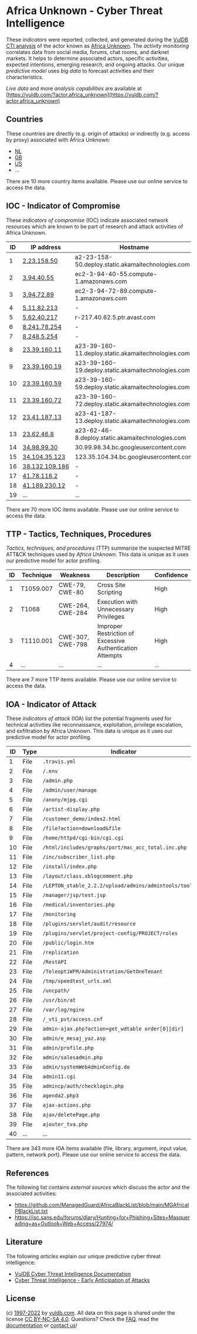 # Africa Unknown - Cyber Threat Intelligence

These _indicators_ were reported, collected, and generated during the [VulDB CTI analysis](https://vuldb.com/?kb.cti) of the actor known as [Africa Unknown](https://vuldb.com/?actor.africa_unknown). The _activity monitoring_ correlates data from social media, forums, chat rooms, and darknet markets. It helps to determine associated actors, specific activities, expected intentions, emerging research, and ongoing attacks. Our unique _predictive model_ uses _big data_ to forecast activities and their characteristics.

_Live data_ and more _analysis capabilities_ are available at [https://vuldb.com/?actor.africa_unknown](https://vuldb.com/?actor.africa_unknown)

## Countries

These _countries_ are directly (e.g. origin of attacks) or indirectly (e.g. access by proxy) associated with Africa Unknown:

* [NL](https://vuldb.com/?country.nl)
* [GB](https://vuldb.com/?country.gb)
* [US](https://vuldb.com/?country.us)
* ...

There are 10 more country items available. Please use our online service to access the data.

## IOC - Indicator of Compromise

These _indicators of compromise_ (IOC) indicate associated network resources which are known to be part of research and attack activities of Africa Unknown.

ID | IP address | Hostname | Campaign | Confidence
-- | ---------- | -------- | -------- | ----------
1 | [2.23.158.50](https://vuldb.com/?ip.2.23.158.50) | a2-23-158-50.deploy.static.akamaitechnologies.com | - | High
2 | [3.94.40.55](https://vuldb.com/?ip.3.94.40.55) | ec2-3-94-40-55.compute-1.amazonaws.com | - | Medium
3 | [3.94.72.89](https://vuldb.com/?ip.3.94.72.89) | ec2-3-94-72-89.compute-1.amazonaws.com | - | Medium
4 | [5.11.82.213](https://vuldb.com/?ip.5.11.82.213) | - | - | High
5 | [5.62.40.217](https://vuldb.com/?ip.5.62.40.217) | r-217.40.62.5.ptr.avast.com | - | High
6 | [8.241.78.254](https://vuldb.com/?ip.8.241.78.254) | - | - | High
7 | [8.248.5.254](https://vuldb.com/?ip.8.248.5.254) | - | - | High
8 | [23.39.160.11](https://vuldb.com/?ip.23.39.160.11) | a23-39-160-11.deploy.static.akamaitechnologies.com | - | High
9 | [23.39.160.19](https://vuldb.com/?ip.23.39.160.19) | a23-39-160-19.deploy.static.akamaitechnologies.com | - | High
10 | [23.39.160.59](https://vuldb.com/?ip.23.39.160.59) | a23-39-160-59.deploy.static.akamaitechnologies.com | - | High
11 | [23.39.160.72](https://vuldb.com/?ip.23.39.160.72) | a23-39-160-72.deploy.static.akamaitechnologies.com | - | High
12 | [23.41.187.13](https://vuldb.com/?ip.23.41.187.13) | a23-41-187-13.deploy.static.akamaitechnologies.com | - | High
13 | [23.62.46.8](https://vuldb.com/?ip.23.62.46.8) | a23-62-46-8.deploy.static.akamaitechnologies.com | - | High
14 | [34.98.99.30](https://vuldb.com/?ip.34.98.99.30) | 30.99.98.34.bc.googleusercontent.com | - | Medium
15 | [34.104.35.123](https://vuldb.com/?ip.34.104.35.123) | 123.35.104.34.bc.googleusercontent.com | - | Medium
16 | [38.132.109.186](https://vuldb.com/?ip.38.132.109.186) | - | - | High
17 | [41.78.118.2](https://vuldb.com/?ip.41.78.118.2) | - | - | High
18 | [41.189.230.12](https://vuldb.com/?ip.41.189.230.12) | - | - | High
19 | ... | ... | ... | ...

There are 70 more IOC items available. Please use our online service to access the data.

## TTP - Tactics, Techniques, Procedures

_Tactics, techniques, and procedures_ (TTP) summarize the suspected MITRE ATT&CK techniques used by _Africa Unknown_. This data is unique as it uses our predictive model for actor profiling.

ID | Technique | Weakness | Description | Confidence
-- | --------- | -------- | ----------- | ----------
1 | T1059.007 | CWE-79, CWE-80 | Cross Site Scripting | High
2 | T1068 | CWE-264, CWE-284 | Execution with Unnecessary Privileges | High
3 | T1110.001 | CWE-307, CWE-798 | Improper Restriction of Excessive Authentication Attempts | High
4 | ... | ... | ... | ...

There are 7 more TTP items available. Please use our online service to access the data.

## IOA - Indicator of Attack

These _indicators of attack_ (IOA) list the potential fragments used for technical activities like reconnaissance, exploitation, privilege escalation, and exfiltration by Africa Unknown. This data is unique as it uses our predictive model for actor profiling.

ID | Type | Indicator | Confidence
-- | ---- | --------- | ----------
1 | File | `.travis.yml` | Medium
2 | File | `/.env` | Low
3 | File | `/admin.php` | Medium
4 | File | `/admin/user/manage` | High
5 | File | `/anony/mjpg.cgi` | High
6 | File | `/artist-display.php` | High
7 | File | `/customer_demo/index2.html` | High
8 | File | `/file?action=download&file` | High
9 | File | `/home/httpd/cgi-bin/cgi.cgi` | High
10 | File | `/html/includes/graphs/port/mac_acc_total.inc.php` | High
11 | File | `/inc/subscriber_list.php` | High
12 | File | `/install/index.php` | High
13 | File | `/layout/class.xblogcomment.php` | High
14 | File | `/LEPTON_stable_2.2.2/upload/admins/admintools/tool.php` | High
15 | File | `/manager/jsp/test.jsp` | High
16 | File | `/medical/inventories.php` | High
17 | File | `/monitoring` | Medium
18 | File | `/plugins/servlet/audit/resource` | High
19 | File | `/plugins/servlet/project-config/PROJECT/roles` | High
20 | File | `/public/login.htm` | High
21 | File | `/replication` | Medium
22 | File | `/RestAPI` | Medium
23 | File | `/TeleoptiWFM/Administration/GetOneTenant` | High
24 | File | `/tmp/speedtest_urls.xml` | High
25 | File | `/uncpath/` | Medium
26 | File | `/usr/bin/at` | Medium
27 | File | `/var/log/nginx` | High
28 | File | `/_vti_pvt/access.cnf` | High
29 | File | `admin-ajax.php?action=get_wdtable order[0][dir]` | High
30 | File | `admin/e_mesaj_yaz.asp` | High
31 | File | `admin/profile.php` | High
32 | File | `admin/salesadmin.php` | High
33 | File | `admin/systemWebAdminConfig.do` | High
34 | File | `admin11.cgi` | Medium
35 | File | `admincp/auth/checklogin.php` | High
36 | File | `agenda2.php3` | Medium
37 | File | `ajax-actions.php` | High
38 | File | `ajax/deletePage.php` | High
39 | File | `ajouter_tva.php` | High
40 | ... | ... | ...

There are 343 more IOA items available (file, library, argument, input value, pattern, network port). Please use our online service to access the data.

## References

The following list contains _external sources_ which discuss the actor and the associated activities:

* https://github.com/ManagedGuard/AfricaBlackList/blob/main/MGAfricaIPBlackList.txt
* https://isc.sans.edu/forums/diary/Hunting+for+Phishing+Sites+Masquerading+as+Outlook+Web+Access/27974/

## Literature

The following _articles_ explain our unique predictive cyber threat intelligence:

* [VulDB Cyber Threat Intelligence Documentation](https://vuldb.com/?kb.cti)
* [Cyber Threat Intelligence - Early Anticipation of Attacks](https://www.scip.ch/en/?labs.20201022)

## License

(c) [1997-2022](https://vuldb.com/?kb.changelog) by [vuldb.com](https://vuldb.com/?kb.about). All data on this page is shared under the license [CC BY-NC-SA 4.0](https://creativecommons.org/licenses/by-nc-sa/4.0/). Questions? Check the [FAQ](https://vuldb.com/?kb.faq), read the [documentation](https://vuldb.com/?kb) or [contact us](https://vuldb.com/?contact)!
